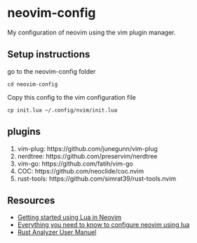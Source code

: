# neovim-config
My configuration of neovim using the vim plugin manager.

## Setup instructions

go to the neovim-config folder
```
cd neovim-config
```
Copy this config to the vim configuration file
```
cp init.lua ~/.config/nvim/init.lua
```

## plugins
<ol>
  <li> vim-plug: https://github.com/junegunn/vim-plug </li>
  <li> nerdtree: https://github.com/preservim/nerdtree </li>
  <li> vim-go: https://github.com/fatih/vim-go </li>
  <li> COC: https://github.com/neoclide/coc.nvim </li>
  <li> rust-tools: https://github.com/simrat39/rust-tools.nvim </li>
</ol>

## Resources
* [Getting started using Lua in Neovim](https://github.com/nanotee/nvim-lua-guide#defining-mappings)
* [Everything you need to know to configure neovim using lua](https://vonheikemen.github.io/devlog/tools/configuring-neovim-using-lua/)
* [Rust Analyzer User Manuel](https://rust-analyzer.github.io/manual.html#rust-analyzer-language-server-binary)
